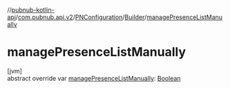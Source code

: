 //[pubnub-kotlin-api](../../../../index.md)/[com.pubnub.api.v2](../../index.md)/[PNConfiguration](../index.md)/[Builder](index.md)/[managePresenceListManually](manage-presence-list-manually.md)

# managePresenceListManually

[jvm]\
abstract override var [managePresenceListManually](manage-presence-list-manually.md): [Boolean](https://kotlinlang.org/api/latest/jvm/stdlib/kotlin/-boolean/index.html)
